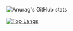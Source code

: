 
![Anurag's GitHub stats](https://github-readme-stats.vercel.app/api?username=ngovandong&show_icons=true&theme=radical)

[![Top Langs](https://github-readme-stats.vercel.app/api/top-langs/?username=ngovandong)](https://github.com/anuraghazra/github-readme-stats)


<!--
**ngovandong/ngovandong** is a ✨ _special_ ✨ repository because its `README.md` (this file) appears on your GitHub profile.

Here are some ideas to get you started:

- 🔭 I’m currently working on ...
- 🌱 I’m currently learning ...
- 👯 I’m looking to collaborate on ...
- 🤔 I’m looking for help with ...
- 💬 Ask me about ...
- 📫 How to reach me: ...
- 😄 Pronouns: ...
- ⚡ Fun fact: ...
-->
